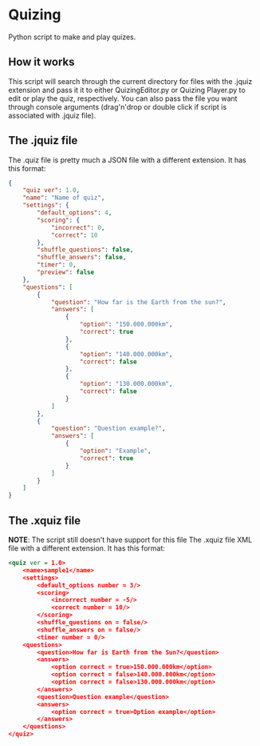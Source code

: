 # Quizing
Python script to make and play quizes.

## How it works
This script will search through the current directory for files with the .jquiz extension and pass it it to either QuizingEditor.py or Quizing Player.py to edit or play the quiz, respectively. You can also pass the file you want through console arguments (drag'n'drop or double click if script is associated with .jquiz file).

## The .jquiz file
The .quiz file is pretty much a JSON file with a different extension. 
It has this format:
```json
{
	"quiz ver": 1.0,
	"name": "Name of quiz",
	"settings": {
		"default_options": 4,
		"scoring": {
			"incorrect": 0,
			"correct": 10
		},
		"shuffle_questions": false,
		"shuffle_answers": false,
		"timer": 0,
		"preview": false
	},
	"questions": [
		{
			"question": "How far is the Earth from the sun?",
			"answers": [
				{
					"option": "150.000.000km",
					"correct": true
				},
				{
					"option": "140.000.000km",
					"correct": false
				},
				{
					"option": "130.000.000km",
					"correct": false
				}
			]
		},
		{
			"question": "Question example?",
			"answers": [
				{
					"option": "Example",
					"correct": true
				}
			]
		}
	]
}
```

## The .xquiz file
**NOTE**: The script still doesn't have support for this file
The .xquiz file XML file with a different extension. 
It has this format:
```xml
<quiz ver = 1.0>
	<name>sample1</name>
	<settings>
		<default_options number = 3/>
		<scoring>
			<incorrect number = -5/>
			<correct number = 10/>
		</scoring>
		<shuffle_questions on = false/>
		<shuffle_answers on = false/>
		<timer number = 0/>
	<questions>
		<question>How far is Earth from the Sun?</question>
		<answers>
			<option correct = true>150.000.000km</option>
			<option correct = false>140.000.000km</option>
			<option correct = false>130.000.000km</option>
		</answers>
		<question>Question example</question>
		<answers>
			<option correct = true>Option example</option>
		</answers>
	</questions>
</quiz>
```

